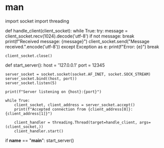 # man
import socket
import threading

def handle_client(client_socket):
    while True:
        try:
            message = client_socket.recv(1024).decode('utf-8')
            if not message:
                break
            print(f"Received message: {message}")
            client_socket.send("Message received.".encode('utf-8'))
        except Exception as e:
            print(f"Error: {e}")
            break

    client_socket.close()

def start_server():
    host = '127.0.0.1'
    port = 12345

    server_socket = socket.socket(socket.AF_INET, socket.SOCK_STREAM)
    server_socket.bind((host, port))
    server_socket.listen(5)

    print(f"Server listening on {host}:{port}")

    while True:
        client_socket, client_address = server_socket.accept()
        print(f"Accepted connection from {client_address[0]}:{client_address[1]}")

        client_handler = threading.Thread(target=handle_client, args=(client_socket,))
        client_handler.start()

if __name__ == "__main__":
    start_server()
